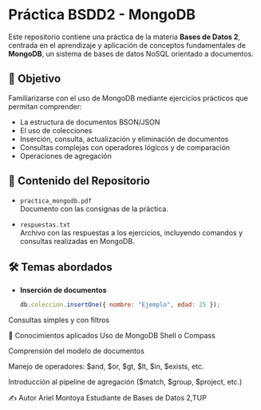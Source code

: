 # Práctica BSDD2 - MongoDB

Este repositorio contiene una práctica de la materia **Bases de Datos 2**, centrada en el aprendizaje y aplicación de conceptos fundamentales de **MongoDB**, un sistema de bases de datos NoSQL orientado a documentos.

## 🎯 Objetivo

Familiarizarse con el uso de MongoDB mediante ejercicios prácticos que permitan comprender:

- La estructura de documentos BSON/JSON
- El uso de colecciones
- Inserción, consulta, actualización y eliminación de documentos
- Consultas complejas con operadores lógicos y de comparación
- Operaciones de agregación

## 📁 Contenido del Repositorio

- `practica_mongodb.pdf`  
  Documento con las consignas de la práctica.

- `respuestas.txt`  
  Archivo con las respuestas a los ejercicios, incluyendo comandos y consultas realizadas en MongoDB.

## 🛠️ Temas abordados

- **Inserción de documentos**
  ```js
  db.coleccion.insertOne({ nombre: "Ejemplo", edad: 25 });
Consultas simples y con filtros


🧠 Conocimientos aplicados
Uso de MongoDB Shell o Compass

Comprensión del modelo de documentos

Manejo de operadores: $and, $or, $gt, $lt, $in, $exists, etc.

Introducción al pipeline de agregación ($match, $group, $project, etc.)

✍️ Autor
Ariel Montoya
Estudiante de Bases de Datos 2,TUP 

